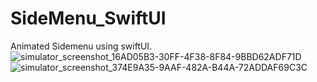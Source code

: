 # SideMenu_SwiftUI
Animated Sidemenu using swiftUI.
![simulator_screenshot_16AD05B3-30FF-4F38-8F84-9BBD62ADF71D](https://user-images.githubusercontent.com/41722821/203519417-622c8205-015a-4078-b4b8-e905eb69de38.png)
![simulator_screenshot_374E9A35-9AAF-482A-B44A-72ADDAF69C3C](https://user-images.githubusercontent.com/41722821/203519463-772a9c01-dce9-405c-84ea-1a23b18c4ca0.png)
